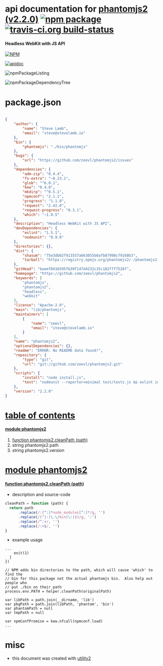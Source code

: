 # api documentation for  [phantomjs2 (v2.2.0)](https://github.com/zeevl/phantomjs2)  [![npm package](https://img.shields.io/npm/v/npmdoc-phantomjs2.svg?style=flat-square)](https://www.npmjs.org/package/npmdoc-phantomjs2) [![travis-ci.org build-status](https://api.travis-ci.org/npmdoc/node-npmdoc-phantomjs2.svg)](https://travis-ci.org/npmdoc/node-npmdoc-phantomjs2)
#### Headless WebKit with JS API

[![NPM](https://nodei.co/npm/phantomjs2.png?downloads=true)](https://www.npmjs.com/package/phantomjs2)

[![apidoc](https://npmdoc.github.io/node-npmdoc-phantomjs2/build/screenCapture.buildNpmdoc.browser._2Fhome_2Ftravis_2Fbuild_2Fnpmdoc_2Fnode-npmdoc-phantomjs2_2Ftmp_2Fbuild_2Fapidoc.html.png)](https://npmdoc.github.io/node-npmdoc-phantomjs2/build/apidoc.html)

![npmPackageListing](https://npmdoc.github.io/node-npmdoc-phantomjs2/build/screenCapture.npmPackageListing.svg)

![npmPackageDependencyTree](https://npmdoc.github.io/node-npmdoc-phantomjs2/build/screenCapture.npmPackageDependencyTree.svg)



# package.json

```json

{
    "author": {
        "name": "Steve Lamb",
        "email": "steve@stevelamb.io"
    },
    "bin": {
        "phantomjs": "./bin/phantomjs"
    },
    "bugs": {
        "url": "https://github.com/zeevl/phantomjs2/issues"
    },
    "dependencies": {
        "adm-zip": "0.4.4",
        "fs-extra": "~0.23.1",
        "glob": "^6.0.1",
        "kew": "0.4.0",
        "mkdirp": "^0.5.1",
        "npmconf": "2.1.1",
        "progress": "1.1.8",
        "request": "2.42.0",
        "request-progress": "0.3.1",
        "which": "~1.0.5"
    },
    "description": "Headless WebKit with JS API",
    "devDependencies": {
        "eslint": "1.5.1",
        "nodeunit": "0.9.0"
    },
    "directories": {},
    "dist": {
        "shasum": "75e3db02f913557a663055b0afb87998cf9160b3",
        "tarball": "https://registry.npmjs.org/phantomjs2/-/phantomjs2-2.2.0.tgz"
    },
    "gitHead": "baeef0416595fb39f147d4232c15c182f7f7526f",
    "homepage": "https://github.com/zeevl/phantomjs2",
    "keywords": [
        "phantomjs",
        "phantomjs2",
        "headless",
        "webkit"
    ],
    "license": "Apache-2.0",
    "main": "lib/phantomjs",
    "maintainers": [
        {
            "name": "zeevl",
            "email": "steve@stevelamb.io"
        }
    ],
    "name": "phantomjs2",
    "optionalDependencies": {},
    "readme": "ERROR: No README data found!",
    "repository": {
        "type": "git",
        "url": "git://github.com/zeevl/phantomjs2.git"
    },
    "scripts": {
        "install": "node install.js",
        "test": "nodeunit --reporter=minimal test/tests.js && eslint install.js"
    },
    "version": "2.2.0"
}
```



# <a name="apidoc.tableOfContents"></a>[table of contents](#apidoc.tableOfContents)

#### [module phantomjs2](#apidoc.module.phantomjs2)
1.  [function <span class="apidocSignatureSpan">phantomjs2.</span>cleanPath (path)](#apidoc.element.phantomjs2.cleanPath)
1.  string <span class="apidocSignatureSpan">phantomjs2.</span>path
1.  string <span class="apidocSignatureSpan">phantomjs2.</span>version



# <a name="apidoc.module.phantomjs2"></a>[module phantomjs2](#apidoc.module.phantomjs2)

#### <a name="apidoc.element.phantomjs2.cleanPath"></a>[function <span class="apidocSignatureSpan">phantomjs2.</span>cleanPath (path)](#apidoc.element.phantomjs2.cleanPath)
- description and source-code
```javascript
cleanPath = function (path) {
  return path
      .replace(/:[^:]*node_modules[^:]*/g, '')
      .replace(/(^|:)\.\/bin(\:|$)/g, ':')
      .replace(/^:+/, '')
      .replace(/:+$/, '')
}
```
- example usage
```shell
...
    exit(1)
  }
})

// NPM adds bin directories to the path, which will cause 'which' to find the
// bin for this package not the actual phantomjs bin.  Also help out people who
// put ./bin on their path
process.env.PATH = helper.cleanPath(originalPath)

var libPath = path.join(__dirname, 'lib')
var pkgPath = path.join(libPath, 'phantom', 'bin')
var phantomPath = null
var tmpPath = null

var npmConfPromise = kew.nfcall(npmconf.load)
...
```



# misc
- this document was created with [utility2](https://github.com/kaizhu256/node-utility2)
